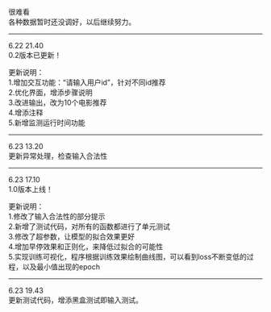 很难看<br>
各种数据暂时还没调好，以后继续努力。<br>
____________
6.22 21.40<br>
0.2版本已更新！<br>

更新说明：<br>
1.增加交互功能：“请输入用户id”，针对不同id推荐<br>
2.优化界面，增添步骤说明<br>
3.改进输出，改为10个电影推荐<br>
4.增添注释<br>
5.新增监测运行时间功能<br>
____________
6.23 13.20<br>
更新异常处理，检查输入合法性
<br>
____________
6.23 17.10 <br>
1.0版本上线！<br>

更新说明：<br>
1.修改了输入合法性的部分提示<br>
2.新增了测试代码，对所有的函数都进行了单元测试<br>
3.修改了超参数，让模型的拟合效果更好<br>
4.增加早停效果和正则化，来降低过拟合的可能性<br>
5.实现训练可视化，程序根据训练效果绘制曲线图，可以看到loss不断变低的过程，以及最小值出现的epoch<br>
____________
6.23 19.43<br>
更新测试代码，增添黑盒测试即输入测试。

